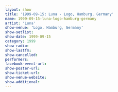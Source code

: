 ```yaml
---
layout: show
title: '1999-09-15: Luna - Logo, Hamburg, Germany'
name: 1999-09-15-luna-logo-hamburg-germany
artist: 'Luna'
show-venue: 'Logo, Hamburg, Germany'
show-setlist: 
show-date: 1999-09-15
category: 1999
show-radio: 
show-lastfm: 
show-cancelled: 
performers: 
facebook-event-url: 
show-poster-url: 
show-ticket-url: 
show-venue-website: 
show-additional: 
---
```


